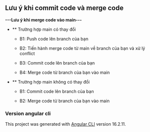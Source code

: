 ## Lưu ý khi commit code và merge code

**---Lưu ý khi merge code vào main---**

- ** Trường hợp main có thay đổi
  
  - B1: Push code lên branch của bạn 

  - B2: Tiến hành merge code từ main về branch của bạn và xử lý conflict
  
  - B3: Commit code lên branch của bạn

  - B4: Merge code từ branch của bạn vào main

- ** Trường hợp main không có thay đổi
  
  - B1: Commit code lên branch của bạn

  - B2: Merge code từ branch của bạn vào main
  
### Version angular cli
This project was generated with [Angular CLI](https://github.com/angular/angular-cli) version 16.2.11.
